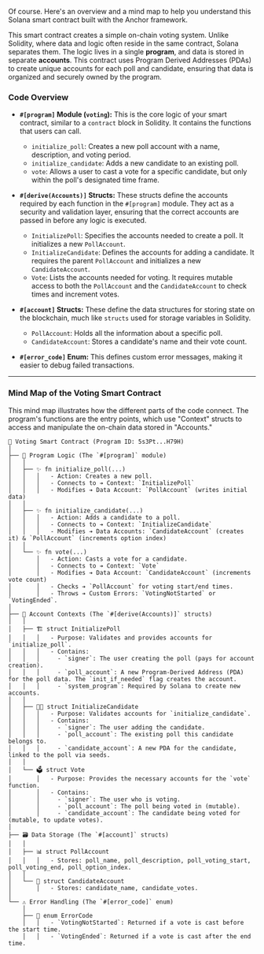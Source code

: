 Of course. Here's an overview and a mind map to help you understand this Solana smart contract built with the Anchor framework.

This smart contract creates a simple on-chain voting system. Unlike Solidity, where data and logic often reside in the same contract, Solana separates them. The logic lives in a single **program**, and data is stored in separate **accounts**. This contract uses Program Derived Addresses (PDAs) to create unique accounts for each poll and candidate, ensuring that data is organized and securely owned by the program.

### Code Overview

  * **`#[program]` Module (`voting`):** This is the core logic of your smart contract, similar to a `contract` block in Solidity. It contains the functions that users can call.

      * `initialize_poll`: Creates a new poll account with a name, description, and voting period.
      * `initialize_candidate`: Adds a new candidate to an existing poll.
      * `vote`: Allows a user to cast a vote for a specific candidate, but only within the poll's designated time frame.

  * **`#[derive(Accounts)]` Structs:** These structs define the accounts required by each function in the `#[program]` module. They act as a security and validation layer, ensuring that the correct accounts are passed in before any logic is executed.

      * `InitializePoll`: Specifies the accounts needed to create a poll. It initializes a new `PollAccount`.
      * `InitializeCandidate`: Defines the accounts for adding a candidate. It requires the parent `PollAccount` and initializes a new `CandidateAccount`.
      * `Vote`: Lists the accounts needed for voting. It requires mutable access to both the `PollAccount` and the `CandidateAccount` to check times and increment votes.

  * **`#[account]` Structs:** These define the data structures for storing state on the blockchain, much like `structs` used for storage variables in Solidity.

      * `PollAccount`: Holds all the information about a specific poll.
      * `CandidateAccount`: Stores a candidate's name and their vote count.

  * **`#[error_code]` Enum:** This defines custom error messages, making it easier to debug failed transactions.

-----

### Mind Map of the Voting Smart Contract

This mind map illustrates how the different parts of the code connect. The program's functions are the entry points, which use "Context" structs to access and manipulate the on-chain data stored in "Accounts."

```
🌳 Voting Smart Contract (Program ID: 5s3Pt...H79H)
│
├── 📜 Program Logic (The `#[program]` module)
│   │
│   ├── ✨ fn initialize_poll(...)
│   │   │   - Action: Creates a new poll.
│   │   │   - Connects to ➔ Context: `InitializePoll`
│   │   │   - Modifies ➔ Data Account: `PollAccount` (writes initial data)
│   │
│   ├── ✨ fn initialize_candidate(...)
│   │   │   - Action: Adds a candidate to a poll.
│   │   │   - Connects to ➔ Context: `InitializeCandidate`
│   │   │   - Modifies ➔ Data Accounts: `CandidateAccount` (creates it) & `PollAccount` (increments option index)
│   │
│   └── ✨ fn vote(...)
│       │   - Action: Casts a vote for a candidate.
│       │   - Connects to ➔ Context: `Vote`
│       │   - Modifies ➔ Data Account: `CandidateAccount` (increments vote count)
│       │   - Checks ➔ `PollAccount` for voting start/end times.
│       │   - Throws ➔ Custom Errors: `VotingNotStarted` or `VotingEnded`.
│
├── 🔗 Account Contexts (The `#[derive(Accounts)]` structs)
│   │
│   ├── 🏗️ struct InitializePoll
│   │   │   - Purpose: Validates and provides accounts for `initialize_poll`.
│   │   │   - Contains:
│   │   │     - `signer`: The user creating the poll (pays for account creation).
│   │   │     - `poll_account`: A new Program-Derived Address (PDA) for the poll data. The `init_if_needed` flag creates the account.
│   │   │     - `system_program`: Required by Solana to create new accounts.
│   │
│   ├── 👨‍💼 struct InitializeCandidate
│   │   │   - Purpose: Validates accounts for `initialize_candidate`.
│   │   │   - Contains:
│   │   │     - `signer`: The user adding the candidate.
│   │   │     - `poll_account`: The existing poll this candidate belongs to.
│   │   │     - `candidate_account`: A new PDA for the candidate, linked to the poll via seeds.
│   │
│   └── 🗳️ struct Vote
│       │   - Purpose: Provides the necessary accounts for the `vote` function.
│       │   - Contains:
│       │     - `signer`: The user who is voting.
│       │     - `poll_account`: The poll being voted in (mutable).
│       │     - `candidate_account`: The candidate being voted for (mutable, to update votes).
│
├── 🗃️ Data Storage (The `#[account]` structs)
│   │
│   ├── 📊 struct PollAccount
│   │   │   - Stores: poll_name, poll_description, poll_voting_start, poll_voting_end, poll_option_index.
│   │
│   └── 👤 struct CandidateAccount
│       │   - Stores: candidate_name, candidate_votes.
│
└── ⚠️ Error Handling (The `#[error_code]` enum)
    │
    ├── 🚫 enum ErrorCode
    │   │   - `VotingNotStarted`: Returned if a vote is cast before the start time.
    │   │   - `VotingEnded`: Returned if a vote is cast after the end time.
```